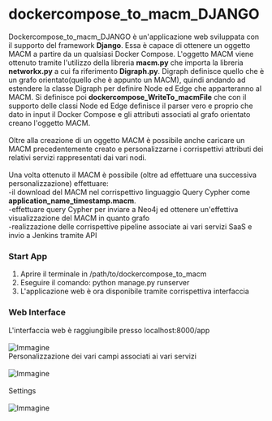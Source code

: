 # dockercompose_to_macm_DJANGO <br>
Dockercompose_to_macm_DJANGO è un'applicazione web sviluppata con il supporto del framework <b>Django</b>. Essa è capace di ottenere un oggetto MACM a partire da un qualsiasi Docker Compose. L'oggetto MACM viene ottenuto tramite l'utilizzo della libreria <b>macm.py</b> che importa la libreria <b>networkx.py</b> a cui fa riferimento <b>Digraph.py</b>. Digraph definisce quello che è un grafo orientato(quello che è appunto un MACM), quindi andando ad estendere la classe Digraph per definire Node ed Edge che apparteranno al MACM. Si definisce poi <b>dockercompose_WriteTo_macmFile</b> che con il supporto delle classi Node ed Edge definisce il parser vero e proprio che dato in input il Docker Compose e gli attributi associati al grafo orientato creano l'oggetto MACM.<br><br>
Oltre alla creazione di un oggetto MACM è possibile anche caricare un MACM precedentemente creato e personalizzarne i corrispettivi attributi dei relativi servizi rappresentati dai vari nodi.<br><br>
Una volta ottenuto il MACM è possibile (oltre ad effettuare una successiva personalizzazione) effettuare: <br>
    -il download del MACM nel corrispettivo linguaggio Query Cypher come <b>application_name_timestamp.macm</b>. <br>
    -effettuare query Cypher per inviare a Neo4j ed ottenere un'effettiva visualizzazione del MACM in quanto grafo <br>
    -realizzazione delle corrispettive pipeline associate ai vari servizi SaaS e invio a Jenkins tramite API

### Start App
1. Aprire il terminale in /path/to/dockercompose_to_macm
2. Eseguire il comando: python manage.py runserver
3. L'applicazione web è ora disponibile tramite corrispettiva interfaccia

### Web Interface
L'interfaccia web è raggiungibile presso localhost:8000/app <br>
<br>
![Immagine](https://user-images.githubusercontent.com/90553744/146794715-06e04540-7193-476b-b976-f4a0f9de4629.png)
<br>
Personalizzazione dei vari campi associati ai vari servizi
<br><br>
![Immagine](https://user-images.githubusercontent.com/90553744/146797139-a55d6870-2802-43b0-8b8a-5749f4424a94.png)
<br><br>
Settings
<br><br>
![Immagine](https://user-images.githubusercontent.com/90553744/146797488-8fe22c0e-6e3a-48f1-b3f0-3cd84a8a10ab.png)
